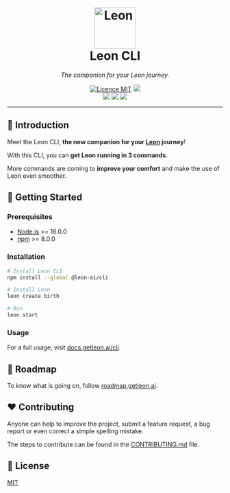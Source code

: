 <h1 align="center">
  <a href="https://getleon.ai"><img width="96" src="https://getleon.ai/img/leon-cli.svg" alt="Leon"></a><br>
  Leon CLI
</h1>

_<p align="center">The companion for your Leon journey.</p>_

<p align="center">
  <a href="./LICENSE"><img src="https://img.shields.io/badge/licence-MIT-blue.svg?label=License&style=flat" alt="Licence MIT"/></a>
  <a href="./CONTRIBUTING.md"><img src="https://img.shields.io/badge/PRs-welcome-brightgreen.svg?style=flat" /></a>
  <br />
  <a href="https://github.com/leon-ai/leon-cli/actions/workflows/build.yml"><img src="https://github.com/leon-ai/leon-cli/actions/workflows/build.yml/badge.svg?branch=develop" /></a>
  <a href="https://github.com/leon-ai/leon-cli/actions/workflows/tests.yml"><img src="https://github.com/leon-ai/leon-cli/actions/workflows/tests.yml/badge.svg?branch=develop" /></a>
  <a href="https://github.com/leon-ai/leon-cli/actions/workflows/lint.yml"><img src="https://github.com/leon-ai/leon-cli/actions/workflows/lint.yml/badge.svg?branch=develop" /></a>
  <br />
</p>

---

## 👋 Introduction

Meet the Leon CLI, **the new companion for your [Leon](https://getleon.ai/) journey**!

With this CLI, you can **get Leon running in 3 commands**.

More commands are coming to **improve your comfort** and make the use of Leon even smoother.

## 🚀 Getting Started

### Prerequisites

- [Node.js](https://nodejs.org/) >= 16.0.0
- [npm](https://npmjs.com/) >= 8.0.0

### Installation

```sh
# Install Leon CLI
npm install --global @leon-ai/cli

# Install Leon
leon create birth

# Run
leon start
```

### Usage

For a full usage, visit [docs.getleon.ai/cli](https://docs.getleon.ai/cli).

## 🧭 Roadmap

To know what is going on, follow [roadmap.getleon.ai](http://roadmap.getleon.ai).

## ❤ Contributing

Anyone can help to improve the project, submit a feature request, a bug report or even correct a simple spelling mistake.

The steps to contribute can be found in the [CONTRIBUTING.md](./CONTRIBUTING.md) file.

## 📝 License

[MIT](./LICENSE)
